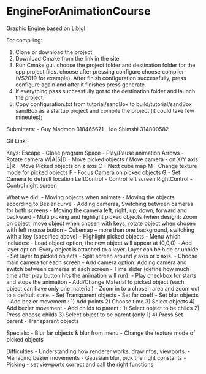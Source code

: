 # EngineForAnimationCourse
Graphic Engine based on Libigl

For compiling:
1. Clone or download the project
2. Download Cmake from the link in the site
3. Run Cmake gui. choose the project folder and destination folder for the cpp project files. choose after pressing configure choose compiler (VS2019 for example). After finish configuration successfully, press configure again and after it finishes press generate. 
4. If everything pass successfully got to the destination folder and launch the project. 
5. Copy configuration.txt from tutorial/sandBox to build/tutorial/sandBox sandBox as a startup project and compile the project (it could take few mineutes);   


Submitters:
    - Guy Madmon 318465671
    - Ido Shimshi 314800582

Git Link: 

Keys:
    Escape - Close program
    Space - Play/Pause animation
    Arrows - Rotate camera
    W|A|S|D - Move picked objects / Move camera - on X/Y axis
    E|R - Move Picked objects on z axis
    C - Next cube map
    M - Change texture mode for picked objects
    F - Focus Camera on picked objects
    G - Set Camera to default location
    LeftControl - Control left screen
    RightControl - Control right screen

What we did:
    - Moving objects when animate - Moving the objects according to Bezier curve
    - Adding cameras, Switching between cameras for both screens
    - Moving the camera left, right, up, down, forward and backward
    - Multi picking and highlight picked objects (when design): Zoom on object, move object
      when chosen with keys, rotate object when chosen with left mouse button
    - Cubemap – more than one background, switching with a key (specified above)
    - Highlight picked objects
    - Menu which includes:
        - Load object option, the new object will appear at (0,0,0)
        - Add layer option. Every object is attached to a layer. Layer can be hide or unhide
        - Set layer to picked objects
        - Split screen around y axis or x axis.
        - Choose main camera for each screen
        - Add camera option: Adding camera and switch between cameras at each screen
        - Time slider (define how much time after play button hits the animation will run).
        - Play checkbox for starts and stops the animation
        - Add/Change Material to picked object (each object can have only one material)
        - Zoom in to a chosen area and zoom out to a default state.
        - Set Transparent objects
        - Set far coeff
        - Set blur objects
        - Add bezier movement :
            1) Add points
            2) Choose time
            3) Select objects
            4) Add bezier movement
        - Add childs to parent :
            1) Select object to be childs
            2) Press choose childs
            3) Select object to be parent (only 1)
            4) Press Set parent
    - Transparent objects

Specials:
    - Blur far objects & blur from menu
    - Change the texture mode of picked objects

Difficulties
    - Understanding how renderer works, drawinfos, viewports.
    - Managing bezier movements
    - Gaussian blur, pick the right constants
    - Picking - set viewports correct and call the right functions



